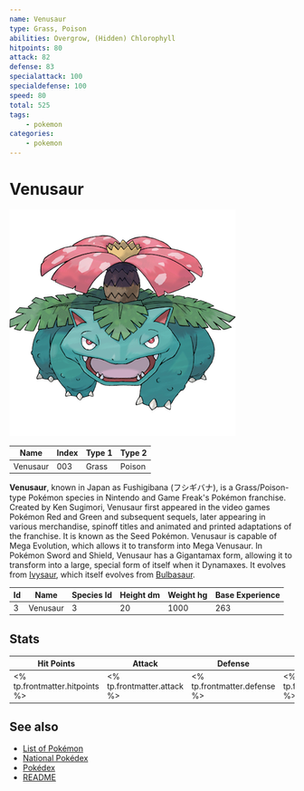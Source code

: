 ```yaml
---
name: Venusaur
type: Grass, Poison
abilities: Overgrow, (Hidden) Chlorophyll
hitpoints: 80
attack: 82
defense: 83
specialattack: 100
specialdefense: 100
speed: 80
total: 525
tags:
    - pokemon
categories:
    - pokemon
---
```


# Venusaur


![Venusaur](images/003.png)

| **Name** | **Index** | **Type 1** | **Type 2** |
|----|----|----|----|
| Venusaur | 003 | Grass | Poison  |

**Venusaur**, known in Japan as Fushigibana (&#x30d5;&#x30b7;&#x30ae;&#x30d0;&#x30ca;), is a Grass/Poison-type Pok&#x00e9;mon species in Nintendo and Game Freak's Pok&#x00e9;mon franchise. Created by Ken Sugimori, Venusaur first appeared in the video games Pok&#x00e9;mon Red and Green and subsequent sequels, later appearing in various merchandise, spinoff titles and animated and printed adaptations of the franchise. It is known as the Seed Pok&#x00e9;mon. Venusaur is capable of Mega Evolution, which allows it to transform into Mega Venusaur. In Pok&#x00e9;mon Sword and Shield, Venusaur has a Gigantamax form, allowing it to transform into a large, special form of itself when it Dynamaxes. It evolves from [Ivysaur](Ivysaur.md), which itself evolves from [Bulbasaur](Bulbasaur.md).




| **Id** | **Name** | **Species Id** | **Height dm** | **Weight hg** | **Base Experience** |
|--------|----------|----------------|------------|------------|---------------------|
| 3 | Venusaur | 3 | 20 | 1000 | 263 |



## Stats

| **Hit Points** | **Attack** | **Defense** | **Special Attack** | **Special Defense** | **Speed** | **Total** |
|----------------|------------|-------------|--------------------|---------------------|-----------|-----------|
| <% tp.frontmatter.hitpoints %> | <% tp.frontmatter.attack %> | <% tp.frontmatter.defense %> | <% tp.frontmatter.specialattack %> | <% tp.frontmatter.specialdefense %> | <% tp.frontmatter.speed %> | <% tp.frontmatter.total %> |

## See also

- [List of Pokémon](../pokemon.md)
- [National Pokédex](../national_pokedex.md)
- [Pokédex](../pokedex.md)
- [README](../README.md)
